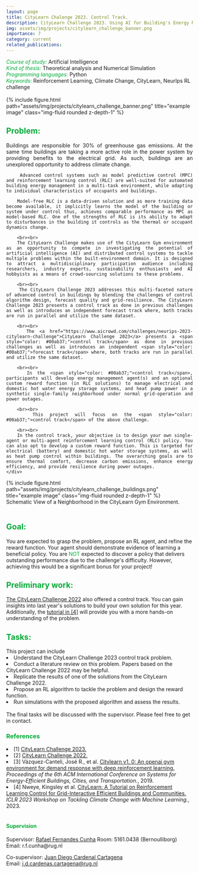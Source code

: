 ```yaml
---
layout: page
title: CityLearn Chalenge 2023. Control Track.
description: CityLearn Challenge 2023. Using AI for Building's Energy Management.
img: assets/img/projects/citylearn_challenge_banner.png
importance: 7
category: current
related_publications: 
---
```



<style>
    h7:after {
        content: "\A";
        white-space: pre;
    }
</style>
<h6 style="color: #00ab37;display: inline">Course of study:</h6>
<h7 style="display: inline;">Artificial Intelligence</h7>

<h6 style="color: #00ab37;display: inline">Kind of thesis:</h6> 
<h7 style="display: inline;">Theoretical analysis and Numerical Simulation</h7>

<h6 style="color: #00ab37; display: inline">Programming languages:</h6>
<h7 style="display: inline;">Python</h7>

<h6 style="color: #00ab37; display: inline">Keywords:</h6>
<h7 style="display: inline;">Reinforcement Learning, Climate Change, CityLearn, NeurIps RL challenge</h7>

<br>

<div class="row">
    <div class="col-sm mt-3 mt-md-0">
        {% include figure.html path="assets/img/projects/citylearn_challenge_banner.png" title="example image" class="img-fluid rounded z-depth-1" %}
    </div>
</div>

<h2 style="color: #00ab37;">Problem:</h2>
<div class="row">
    <!-- Text section occupying 2/3 of the width -->
    <div class="col-sm mt-3 mt-md-0" style="text-align: justify;">
        Buildings are responsible for 30% of greenhouse gas emissions. At the same time buildings are taking a more active role in the power system by providing benefits to the electrical grid. As such, buildings are an unexplored opportunity to address climate change.

        Advanced control systems such as model predictive control (MPC) and reinforcement learning control (RLC) are well-suited for automated building energy management in a multi-task environment, while adapting to individual characteristics of occupants and buildings.

        Model-free RLC is a data-driven solution and as more training data become available, it implicitly learns the model of the building or system under control thus, achieves comparable performance as MPC as model-based RLC. One of the strengths of RLC is its ability to adapt to disturbances in the building it controls as the thermal or occupant dynamics change. 

        <br><br>
        The CityLearn Challenge makes use of the CityLearn Gym environment as an opportunity to compete in investigating the potential of artificial intelligence (AI) and distributed control systems to tackle multiple problems within the built-environment domain. It is designed to attract a multidisciplinary participation audience including researchers, industry experts, sustainability enthusiasts and AI hobbyists as a means of crowd-sourcing solutions to these problems.

        <br><br>
        The CityLearn Challenge 2023 addresses this multi-faceted nature of advanced control in buildings by blending the challenges of control algorithm design, forecast quality and grid-resilience. The CityLearn Challenge 2023 presents a control track as done in previous challenges as well as introduces an independent forecast track where, both tracks are run in parallel and utilize the same dataset.

        <br><br>
        The <a href="https://www.aicrowd.com/challenges/neurips-2023-citylearn-challenge">CityLearn Challenge 2023</a> presents a <span style="color: #00ab37;">control track</span> as done in previous challenges as well as introduces an independent <span style="color: #00ab37;">forecast track</span> where, both tracks are run in parallel and utilize the same dataset.

        <br><br>
        In the <span style="color: #00ab37;">control track</span>, participants will develop energy management agent(s) and an optional custom reward function (in RLC solutions) to manage electrical and domestic hot water energy storage systems, and heat pump power in a synthetic single-family neighborhood under normal grid-operation and power outages.

        <br><br>
        This project will focus on the <span style="color: #00ab37;">control track</span> of the above challenge. 

        <br><br>
        In the control track, your objective is to design your own single-agent or multi-agent reinforcement learning control (RLC) policy. You can also opt to develop a custom reward function. This is targeted for electrical (battery) and domestic hot water storage systems, as well as heat pump control within buildings. The overarching goals are to ensure thermal comfort, decrease carbon emissions, enhance energy efficiency, and provide resilience during power outages.       
    </div>
</div>

<div class="row">
    <div class="col-sm mt-3 mt-md-0">
        {% include figure.html path="assets/img/projects/citylearn_challenge_buildings.png" title="example image" class="img-fluid rounded z-depth-1" %}
        <div class="caption mt-2">
            Schematic View of a Neighborhood in the CityLearn Gym Environment.
        </div>
    </div>
</div>

<br>
<h2 style="color: #00ab37;">Goal:</h2>
You are expected to grasp the problem, propose an RL agent, and refine the reward function. Your agent should demonstrate evidence of learning a beneficial policy. You are <span style="color: #00ab37;">NOT</span> expected to discover a policy that delivers outstanding performance due to the challenge's difficulty. However, achieving this would be a significant bonus for your project!


<br>
<h2 style="color: #00ab37;">Preliminary work:</h2>
<a href="https://www.aicrowd.com/challenges/neurips-2022-citylearn-challenge">The CityLearn Challenge 2022</a> also offered a control track. You can gain insights into last year's solutions to build your own solution for this year. Additionally, the <a href="https://www.climatechange.ai/papers/iclr2023/2">tutorial in [4]</a> will provide you with a more hands-on understanding of the problem.

<br>
<h2 style="color: #00ab37;">Tasks:</h2>
This project can include
<li>Understand the CityLearn Challenge 2023 control track problem.</li>
<li>Conduct a literature review on this problem. Papers based on the CityLearn Challenge 2022 may be helpful.</li>
<li>Replicate the results of one of the solutions from the CityLearn Challenge 2022.</li>
<li>Propose an RL algorithm to tackle the problem and design the reward function.</li>
<li>Run simulations with the proposed algorithm and assess the results.</li>
<br>
The final tasks will be discussed with the supervisor. Please feel free to get in contact.
 

<br>
<h3 style="color: #00ab37;">References</h3>

<li>[1] <a href="https://www.aicrowd.com/challenges/neurips-2023-citylearn-challenge">CityLearn Challenge 2023.</a> </li>

<li>[2] <a href="https://www.aicrowd.com/challenges/neurips-2022-citylearn-challenge">CityLearn Challenge 2022.</a> </li>

<li>[3] Vázquez-Canteli, José R., et al. <a href="https://www.citylearn.net/index.html">Citylearn v1. 0: An openai gym environment for demand response with deep reinforcement learning. </a> <i>Proceedings of the 6th ACM International Conference on Systems for Energy-Efficient Buildings, Cities, and Transportation.</i>, 2019.</li>

<li>[4] Nweye, Kingsley et al. <a href="https://www.climatechange.ai/papers/iclr2023/2">CityLearn: A Tutorial on Reinforcement Learning Control for Grid-Interactive Efficient Buildings and Communities. </a> <i>ICLR 2023 Workshop on Tackling Climate Change with Machine Learning.</i>, 2023.</li>


<br>
<h4 style="color: #00ab37;">Supervision</h4>
Supervisor: <a href="https://www.rug.nl/staff/r.f.cunha/?lang=en">Rafael Fernandes Cunha</a>  
Room: 5161.0438 (Bernoulliborg)  
Email: r.f.cunha@rug.nl

Co-supervisor: <a href="https://www.rug.nl/staff/j.d.cardenas.cartagena/?lang=en">Juan Diego Cardenal Cartagena</a>  
Email: j.d.cardenas.cartagena@rug.nl